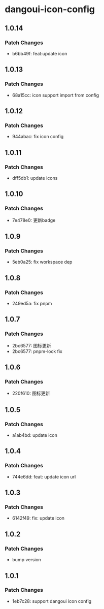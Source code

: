 # dangoui-icon-config

## 1.0.14

### Patch Changes

- b6bb49f: feat:update icon

## 1.0.13

### Patch Changes

- 68a15cc: icon support import from config

## 1.0.12

### Patch Changes

- 944abac: fix icon config

## 1.0.11

### Patch Changes

- dff5db1: update icons

## 1.0.10

### Patch Changes

- 7e478e0: 更新badge

## 1.0.9

### Patch Changes

- 5eb0a25: fix workspace dep

## 1.0.8

### Patch Changes

- 249ed5a: fix pnpm

## 1.0.7

### Patch Changes

- 2bc6577: 图标更新
- 2bc6577: pnpm-lock fix

## 1.0.6

### Patch Changes

- 220f610: 图标更新

## 1.0.5

### Patch Changes

- a1ab4bd: update icon

## 1.0.4

### Patch Changes

- 744e6dd: feat: update icon url

## 1.0.3

### Patch Changes

- 6142f49: fix: update icon

## 1.0.2

### Patch Changes

- bump version

## 1.0.1

### Patch Changes

- 1eb7c28: support dangoui icon config
